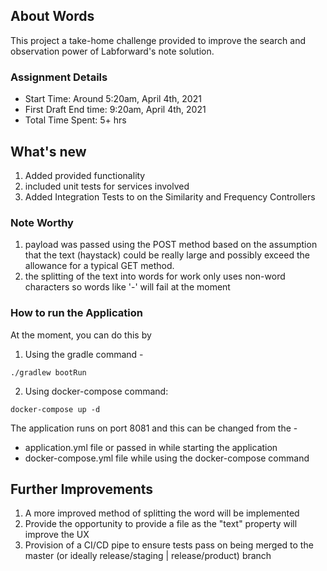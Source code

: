 ## About Words
This project a take-home challenge provided to improve the search and observation power of Labforward's note solution.

### Assignment Details
- Start Time: Around 5:20am, April 4th, 2021
- First Draft End time: 9:20am, April 4th, 2021
- Total Time Spent: 5+ hrs

## What's new
1. Added provided functionality
2. included unit tests for services involved
3. Added Integration Tests to on the Similarity and Frequency Controllers

### Note Worthy
1. payload was passed using the POST method based on the assumption that the text (haystack) could be really large and possibly exceed the allowance for a typical GET method.
2. the splitting of the text into words for work only uses non-word characters so words like '-' will fail at the moment

### How to run the Application
At the moment, you can do this by 

1. Using the gradle command -

```./gradlew bootRun```

2. Using docker-compose command:

```docker-compose up -d```

The application runs on port 8081 and this can be changed from the -
- application.yml file or passed in while starting the application
- docker-compose.yml file while using the docker-compose command


## Further Improvements
1. A more improved method of splitting the word will be implemented
2. Provide the opportunity to provide a file as the "text" property will improve the UX
3. Provision of a CI/CD pipe to ensure tests pass on being merged to the master (or ideally release/staging | release/product) branch
